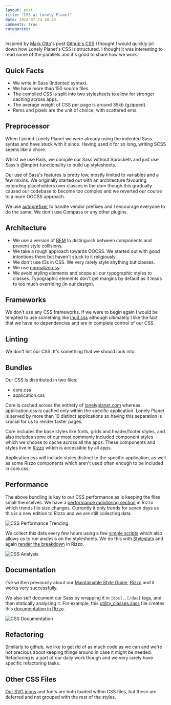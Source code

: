 ```yaml
---
layout: post
title: "CSS at Lonely Planet"
date: 2014-07-24 10:30
comments: true
categories:
---
```


Inspired by <a href="https://twitter.com/mdo">Mark Otto</a>&apos;s post <a href="http://markdotto.com/2014/07/23/githubs-css/">Github's CSS</a> I thought I would quickly jot down how Lonely Planet's CSS is structured. I thought it was interesting to read some of the parallels and it's good to share how we work.

<h2 id="quick-facts" class="blog-subtitle">Quick Facts</h2>

<ul>
  <li>We write in Sass (Indented syntax).</li>
  <li>We have more than 150 source files.</li>
  <li>The compiled CSS is split into two stylesheets to allow for stronger caching across apps.</li>
  <li>The average weight of CSS per page is around 35kb (gzipped).</li>
  <li>Rems and pixels are the unit of choice, with scattered ems.</li>
</ul>

<h2 id="preprocessor" class="blog-subtitle">Preprocessor</h2>

When I joined Lonely Planet we were already using the indented Sass syntax and have stuck with it since. Having used it for so long, writing SCSS seems like a chore.

Whilst we use Rails, we compile our Sass without Sprockets and just use Sass's @import functionality to build up stylesheets.

Our use of Sass's features is pretty low, mostly limited to variables and a few mixins. We originally started out with an architecture favouring extending placeholders over classes in the dom though this gradually caused our codebase to become too complex and we reverted our course to a more OOCSS approach.

We use <a href="https://github.com/ai/autoprefixer">autoprefixer</a> to handle vendor prefixes and I encourage everyone to do the same. We don&apos;t use Compass or any other plugins.

<h2 id="architecture" class="blog-subtitle">Architecture</h2>

<ul>
  <li>We use a version of <a href="http://bem.info/method/">BEM</a> to distinguish between components and prevent style collisions.</li>
  <li>We take a rough approach towards OOCSS. We started out with good intentions there but haven't stuck to it religiously.</li>
  <li>We don't use IDs in CSS. We very rarely style anything but classes.</li>
  <li>We use <a href="https://github.com/necolas/normalize.css/">normalize.css</a>.</li>
  <li>We avoid styling elements and scope all our typographic styles to classes. Typographic elements don't get margins by default as it leads to too much overriding (in our design).</li>
</ul>

<h2 id="frameworks" class="blog-subtitle">Frameworks</h2>

We don&apos;t use any CSS frameworks. If we were to begin again I would be tempted to use something like <a href="https://github.com/csswizardry/inuit.css/">Inuit.css</a> although ultimately I like the fact that we have no dependencies and are in complete control of our CSS.

<h2 id="linting" class="blog-subtitle">Linting</h2>

We don&apos;t lint our CSS. It's something that we should look into.

<h2 id="bundles" class="blog-subtitle">Bundles</h2>

Our CSS is distributed in two files:

<ul>
  <li>core.css</li>
  <li>application.css</li>
</ul>

Core is cached across the entirety of <a href="http://www.lonelyplanet.com">lonelyplanet.com</a> whereas application.css is cached only within the specific application. Lonely Planet is served by more than 10 distinct applications so having this separation is crucial for us to render faster pages.

Core includes the base styles like fonts, grids and header/footer styles, and also includes some of our most commonly included component styles which we choose to cache across all the apps. These components and styles live in <a href="https://github.com/lonelyplanet/rizzo">Rizzo</a> which is accessible by all apps.

Application.css will include styles distinct to the specific application, as well as some Rizzo components which aren&apos;t used often enough to be included in core.css.

<h2 id="performance" class="blog-subtitle">Performance</h2>

The above bundling is key to our CSS performance as is keeping the files small themselves. We have a <a href="http://rizzo.lonelyplanet.com/performance/css-analysis">performance monitoring section</a> in Rizzo which trends file size changes. Currently it only trends for seven days as this is a new edition to Rizzo and we are still collecting data.

<img src="/images/css-analysis.png" alt="CSS Performance Trending" />

We collect this data every few hours using a few <a href="https://github.com/lonelyplanet/perf/tree/master/css-analysis">simple scripts</a> which also allows us to run analysis on the stylesheets. We do this with <a href="https://github.com/t32k/stylestats">Stylestats</a> and again <a href="http://rizzo.lonelyplanet.com/performance/css-analysis/waldorf">render the breakdown</a> in Rizzo.

<img src="/images/css-analysis-2.png" alt="CSS Analysis" />

<h2 id="documentation" class="blog-subtitle">Documentation</h2>

I&apos;ve written previously about our <a href="http://ianfeather.co.uk/a-maintainable-style-guide/">Maintainable Style Guide</a>, <a href="http://rizzo.lonelyplanet.com/styleguide/ui-components/cards">Rizzo</a> and it works very successfully.

We also self document our Sass by wrapping it in <code>[doc]..[/doc]</code> tags, and then statically analysing it. For example, this <a href="https://github.com/lonelyplanet/rizzo/blob/master/app/assets/stylesheets/core/utilities/_utility_classes.sass">utility_classes.sass</a> file creates this <a href="http://rizzo.lonelyplanet.com/styleguide/css-utilities/utility-classes">documentation in Rizzo</a>.

<img src="/images/css-documentation.png" alt="CSS Documentation" />

<h2 id="refactoring" class="blog-subtitle">Refactoring</h2>

Similarly to github, we like to get rid of as much code as we can and we're not precious about keeping things around in case it might be needed. Refactoring is a part of our daily work though and we very rarely have specific refactoring tasks.

<h2 id="other-css" class="blog-subtitle">Other CSS Files</h2>

<a href="http://ianfeather.co.uk/ten-reasons-we-switched-from-an-icon-font-to-svg/">Our SVG icons</a> and fonts are both loaded within CSS files, but these are deferred and not grouped with the rest of the styles.
